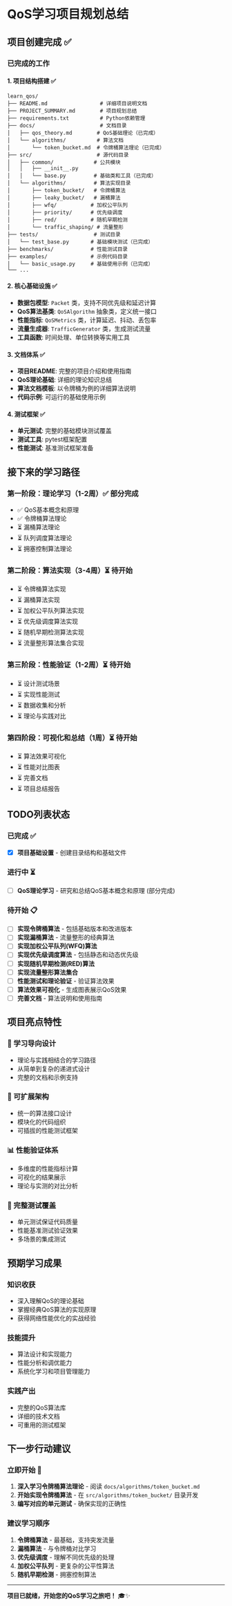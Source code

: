 # QoS学习项目规划总结

## 项目创建完成 ✅

### 已完成的工作

#### 1. 项目结构搭建 ✅
```
learn_qos/
├── README.md                 # 详细项目说明文档
├── PROJECT_SUMMARY.md        # 项目规划总结
├── requirements.txt          # Python依赖管理
├── docs/                     # 文档目录
│   ├── qos_theory.md        # QoS基础理论（已完成）
│   └── algorithms/          # 算法文档
│       └── token_bucket.md  # 令牌桶算法理论（已完成）
├── src/                     # 源代码目录
│   ├── common/             # 公共模块
│   │   ├── __init__.py     
│   │   └── base.py         # 基础类和工具（已完成）
│   └── algorithms/         # 算法实现目录
│       ├── token_bucket/   # 令牌桶算法
│       ├── leaky_bucket/   # 漏桶算法
│       ├── wfq/           # 加权公平队列
│       ├── priority/      # 优先级调度
│       ├── red/           # 随机早期检测
│       └── traffic_shaping/ # 流量整形
├── tests/                  # 测试目录
│   └── test_base.py       # 基础模块测试（已完成）
├── benchmarks/            # 性能测试目录
├── examples/              # 示例代码目录
│   └── basic_usage.py     # 基础使用示例（已完成）
└── ...
```

#### 2. 核心基础设施 ✅
- **数据包模型**: `Packet` 类，支持不同优先级和延迟计算
- **QoS算法基类**: `QoSAlgorithm` 抽象类，定义统一接口
- **性能指标**: `QoSMetrics` 类，计算延迟、抖动、丢包率
- **流量生成器**: `TrafficGenerator` 类，生成测试流量
- **工具函数**: 时间处理、单位转换等实用工具

#### 3. 文档体系 ✅
- **项目README**: 完整的项目介绍和使用指南
- **QoS理论基础**: 详细的理论知识总结
- **算法文档模板**: 以令牌桶为例的详细算法说明
- **代码示例**: 可运行的基础使用示例

#### 4. 测试框架 ✅
- **单元测试**: 完整的基础模块测试覆盖
- **测试工具**: pytest框架配置
- **性能测试**: 基准测试框架准备

## 接下来的学习路径

### 第一阶段：理论学习（1-2周）✅ 部分完成
- ✅ QoS基本概念和原理
- ✅ 令牌桶算法理论
- ⏳ 漏桶算法理论
- ⏳ 队列调度算法理论
- ⏳ 拥塞控制算法理论

### 第二阶段：算法实现（3-4周）⏳ 待开始
- ⏳ 令牌桶算法实现
- ⏳ 漏桶算法实现
- ⏳ 加权公平队列算法实现
- ⏳ 优先级调度算法实现
- ⏳ 随机早期检测算法实现
- ⏳ 流量整形算法集合实现

### 第三阶段：性能验证（1-2周）⏳ 待开始
- ⏳ 设计测试场景
- ⏳ 实现性能测试
- ⏳ 数据收集和分析
- ⏳ 理论与实践对比

### 第四阶段：可视化和总结（1周）⏳ 待开始
- ⏳ 算法效果可视化
- ⏳ 性能对比图表
- ⏳ 完善文档
- ⏳ 项目总结报告

## TODO列表状态

### 已完成 ✅
- [x] **项目基础设置** - 创建目录结构和基础文件

### 进行中 ⏳
- [ ] **QoS理论学习** - 研究和总结QoS基本概念和原理 (部分完成)

### 待开始 📋
- [ ] **实现令牌桶算法** - 包括基础版本和改进版本
- [ ] **实现漏桶算法** - 流量整形的经典算法
- [ ] **实现加权公平队列(WFQ)算法**
- [ ] **实现优先级调度算法** - 包括静态和动态优先级
- [ ] **实现随机早期检测(RED)算法**
- [ ] **实现流量整形算法集合**
- [ ] **性能测试和理论验证** - 验证算法效果
- [ ] **算法效果可视化** - 生成图表展示QoS效果
- [ ] **完善文档** - 算法说明和使用指南

## 项目亮点特性

### 🎯 学习导向设计
- 理论与实践相结合的学习路径
- 从简单到复杂的递进式设计
- 完整的文档和示例支持

### 🔧 可扩展架构
- 统一的算法接口设计
- 模块化的代码组织
- 可插拔的性能测试框架

### 📊 性能验证体系
- 多维度的性能指标计算
- 可视化的结果展示
- 理论与实测的对比分析

### 🧪 完整测试覆盖
- 单元测试保证代码质量
- 性能基准测试验证效果
- 多场景的集成测试

## 预期学习成果

### 知识收获
- 深入理解QoS的理论基础
- 掌握经典QoS算法的实现原理
- 获得网络性能优化的实战经验

### 技能提升
- 算法设计和实现能力
- 性能分析和调优能力
- 系统化学习和项目管理能力

### 实践产出
- 完整的QoS算法库
- 详细的技术文档
- 可重用的测试框架

## 下一步行动建议

### 立即开始 🚀
1. **深入学习令牌桶算法理论** - 阅读 `docs/algorithms/token_bucket.md`
2. **开始实现令牌桶算法** - 在 `src/algorithms/token_bucket/` 目录开发
3. **编写对应的单元测试** - 确保实现的正确性

### 建议学习顺序
1. **令牌桶算法** - 最基础，支持突发流量
2. **漏桶算法** - 与令牌桶对比学习
3. **优先级调度** - 理解不同优先级的处理
4. **加权公平队列** - 更复杂的公平性算法
5. **随机早期检测** - 拥塞控制算法

---

**项目已就绪，开始您的QoS学习之旅吧！** 🎓✨

